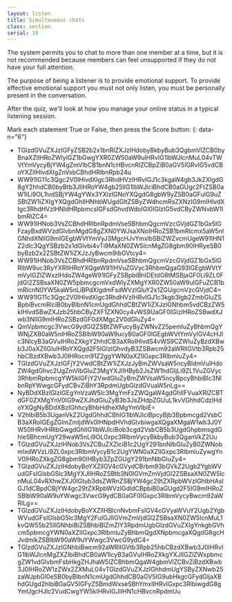 ```yaml
---
layout: listen
title: Simultaneous chats
class: section
serial: 19
---
```

The system permits you to chat to more than one member at a time, but it is not recommended because members can feel unsupported if they do not have your full attention.

The purpose of being a listener is to provide emotional support. To provide effective emotional support you must not only listen, you must be personally present in the conversation.

After the quiz, we'll look at how you manage your online status in a typical listening session.

Mark each statement True or False, then press the Score button:
{: data-n="6"}

- TGlzdGVuZXJzIGFyZSB2b2x1bnRlZXJzIHdobyBkbyBub3QgbmVlZCB0byBnaXZlIHRoZWlyIGZ1bGwgYXR0ZW50aW9uIHRvIG1lbWJlcnMuL04vTWVtYmVycyBjYW4gZmVlbCB1bnN1cHBvcnRlZCBpZiB0aGV5IGRvIG5vdCBoYXZlIHlvdXIgZnVsbCBhdHRlbnRpb24u
- WW91IG11c3Qgc2V0IHlvdXIgc3RhdHVzIHRvIGJ1c3kgaW4gb3JkZXIgdG8gY2hhdCB0byBtb3JlIHRoYW4gb25lIG1lbWJlciBhdCB0aGUgc2FtZSB0aW1lLi9OL1lvdSBjYW4gYWx3YXlzIGNoYXQgdG8gbW9yZSB0aGFuIG9uZSBtZW1iZXIgYXQgdGhlIHNhbWUgdGltZSByZWdhcmRsZXNzIG9mIHlvdXIgc3RhdHVzIHNldHRpbmcsIGFsdGhvdWdoIGl0IGlzIG5vdCByZWNvbW1lbmRlZC4=
- WW91IHNob3VsZCBhdHRlbnRpdmVseSBhbmQgcmVzcGVjdGZ1bGx5IGFzayBxdWVzdGlvbnMgdG8gZXN0YWJsaXNoIHRoZSB1bmRlcmx5aW5nIGNhdXNlIG9mIGEgbWVtYmVyJ3MgcHJvYmxlbSBiZWZvcmUgeW91IHN1Z2dlc3QgYSBzb2x1dGlvbi4vTi9MaXN0ZW5lcnMgZG8gbm90IHRyeSB0byBzb2x2ZSBtZW1iZXJzJyBwcm9ibGVtcy4=
- WW91IHNob3VsZCBhdHRlbnRpdmVseSBhbmQgcmVzcGVjdGZ1bGx5IGRlbW9uc3RyYXRlIHRoYXQgeW91IHVuZGVyc3RhbmQgaG93IGEgbWVtYmVyIGZlZWxzIHdoZW4geW91IGFyZSBpbiBhIDEtdG8tMSBjaGF0Li9ZL0FjdGl2ZSBsaXN0ZW5pbmcgcmVxdWlyZXMgYXR0ZW50aW9uIGFuZCB1bmRlcnN0YW5kaW5nLiBPdXIgdmFsdWVzIGluY2x1ZGUgcmVzcGVjdC4=
- WW91IG11c3Qgc2V0IHlvdXIgc3RhdHVzIHRvIGJ1c3kgb3Igb2ZmbGluZSBpbiBvcmRlciB0byBlbnN1cmUgdGhhdCBtZW1iZXJzIGNhbm5vdCBzZW5kIHlvdSBwZXJzb25hbCByZXF1ZXN0cy4vWS9UaGF0IGlzIHRoZSBwdXJwb3NlIG9mIHRoZSBzdGF0dXMgc2V0dGluZy4=
- QmVpbmcgc3VwcG9ydGl2ZSBtZWFucyByZWNvZ25pemluZyBhbmQgYWNjZXB0aW5nIHRoZSBlbW90aW9ucyB0aGF0IGEgbWVtYmVyIGV4cHJlc3NlcyB3aGVuIHRoZXkgY2hhdCB3aXRoIHlvdS4vWS9CZWluZyBzdXBwb3J0aXZlIGluIHRoYXQgd2F5IGlzIGhvdyB3ZSBwcm92aWRlIGVtb3Rpb25hbCBzdXBwb3J0IHRocm91Z2ggYWN0aXZlIGxpc3RlbmluZy4=
- TGlzdGVuZXJzIGFjY2VwdCBtZW1iZXJzJyBmZWVsaW5ncyBldmVuIHdoZW4gdGhvc2UgZmVlbGluZ3MgYXJlIHByb2JsZW1hdGljLi9ZL1VuZGVyc3RhbmRpbmcgYW5kIGFjY2VwdGluZyBmZWVsaW5ncyBpcyBhbiBlc3NlbnRpYWwgcGFydCBvZiBhY3RpdmUgbGlzdGVuaW5nLg==
- NyBDdXBzIGlzIGEgYnVzaW5lc3MgYmFzZWQgaW4gdGhlIFVuaXRlZCBTdGF0ZXMgYnV0IG9wZXJhdGluZyB3b3JsZHdpZGUuL1kvVGhhdCdzIHdoYXQgNyBDdXBzIGhhcyBhbHdheXMgYmVlbiE=
- V2hlbiB5b3UganVkZ2UgdGhhdCBhIG1lbWJlciBpcyBjb3Bpbmcgd2VsbCB3aXRoIGEgZGlmZmljdWx0IHNpdHVhdGlvbiwgaXQgaXMgaW1wb3J0YW50IHRvIHRlbGwgdGhlIG1lbWJlciBob3cgd2VsbCB5b3UgdGhpbmsgdGhleSBhcmUgY29waW5nLi9OL0xpc3RlbmVycyBkbyBub3QganVkZ2Uu
- TGlzdGVuZXJzIHNob3VsZCBuZXZlciB1c2UgY291bnNlbGluZyB0ZWNobmlxdWVzLi9ZL0xpc3RlbmVycyB1c2UgYWN0aXZlIGxpc3RlbmluZywgYnV0IHRoZXkgZG8gbm90IHByb3ZpZGUgY291bnNlbGluZy4=
- TGlzdGVuZXJzIHdobyBoYXZlIGV4cGVydCBrbm93bGVkZ2Ugb2YgbWVudGFsIGlsbG5lc3MgYXJlIHRoZSBtb3N0IGVmZmVjdGl2ZSBsaXN0ZW5lcnMuL04vRXhwZXJ0IGtub3dsZWRnZSBjYW4gc29tZXRpbWVzIGhlbHAsIGJ1dCBpdCBjYW4gc29tZXRpbWVzIGdldCBpbiB0aGUgd2F5IG9mIHRoZSBlbW90aW9uYWwgc3VwcG9ydCB0aGF0IGxpc3RlbmVycyBwcm92aWRlLg==
- TGlzdGVuZXJzIHdobyBoYXZlIHBlcnNvbmFsIGV4cGVyaWVuY2Ugb2YgbWVudGFsIGlsbG5lc3MgY2FuIGJlIGVmZmVjdGl2ZSBsaXN0ZW5lcnMuL1kvQW55b25lIGNhbiBiZSBhbiBlZmZlY3RpdmUgbGlzdGVuZXIgYnkgbGVhcm5pbmcgYWN0aXZlIGxpc3RlbmluZyBhbmQgdXNpbmcgaXQgdG8gcHJvdmlkZSBlbW90aW9uYWwgc3VwcG9ydC4=
- TGlzdGVuZXJzIGNhbiBwcm92aWRlIGVtb3Rpb25hbCBzdXBwb3J0IHRvIG1lbWJlcnMgZXZlbiBhdCB0aW1lcyB3aGVuIHRoZXkgYXJlIGZlZWxpbmcgZW1vdGlvbmFsbHkgZHJhaW5lZCBhbmQgaW4gbmVlZCBvZiBzdXBwb3J0IHRoZW1zZWx2ZXMuL04vTGlzdGVuZXJzIGhhdmUgYSByZXNwb25zaWJpbGl0eSB0byBlbnN1cmUgdGhhdCB0aGV5IG9ubHkgcGFydGljaXBhdGUgd2hlbiB0aGV5IGFyZSBmdWxseSBhYmxlIHRvIGxpc3RlbiwgdG8gYmUgcHJlc2VudCwgYW5kIHRvIGJlIHN1cHBvcnRpdmUu
